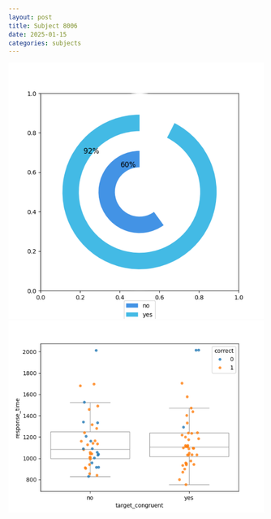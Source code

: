 ```yaml
---
layout: post
title: Subject 8006
date: 2025-01-15
categories: subjects
---
```


![](data/8006/run-21/8006_accuracy_target_congruence.png)
![](data/8006/run-21/8006_rt_congruence.png)
